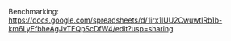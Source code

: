 Benchmarking: https://docs.google.com/spreadsheets/d/1irx1lUU2CwuwtlRb1b-km6LyEfbheAgJvTEQpScDfW4/edit?usp=sharing
